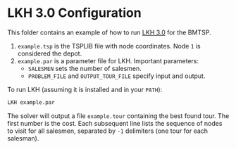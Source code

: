 # LKH 3.0 Configuration

This folder contains an example of how to run [LKH 3.0](http://akira.ruc.dk/~keld/research/LKH/) for the BMTSP.

1. `example.tsp` is the TSPLIB file with node coordinates. Node `1` is
   considered the depot.
2. `example.par` is a parameter file for LKH. Important parameters:
   - `SALESMEN` sets the number of salesmen.
   - `PROBLEM_FILE` and `OUTPUT_TOUR_FILE` specify input and output.

To run LKH (assuming it is installed and in your `PATH`):

```bash
LKH example.par
```

The solver will output a file `example.tour` containing the best found tour.
The first number is the cost. Each subsequent line lists the sequence of
nodes to visit for all salesmen, separated by `-1` delimiters (one tour for
each salesman).
